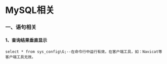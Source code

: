 # MySQL相关

### 一、语句相关

#### 1、查询结果垂直显示

```mysql
select * from sys_config\G;--在命令行中运行有效，在客户端工具，如：Navicat等客户端工具无效。
```
